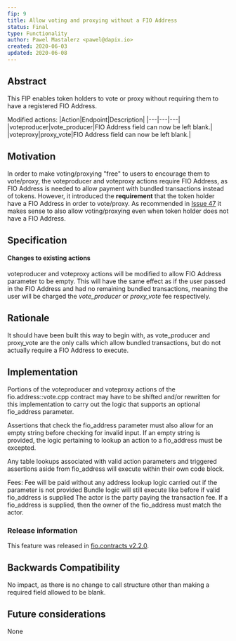 ```yaml
---
fip: 9
title: Allow voting and proxying without a FIO Address
status: Final
type: Functionality
author: Pawel Mastalerz <pawel@dapix.io>
created: 2020-06-03
updated: 2020-06-08
---
```


## Abstract
This FIP enables token holders to vote or proxy without requiring them to have a registered FIO Address.

Modified actions:
|Action|Endpoint|Description|
|---|---|---|
|voteproducer|vote_producer|FIO Address field can now be left blank.|
|voteproxy|proxy_vote|FIO Address field can now be left blank.|

## Motivation
In order to make voting/proxying "free" to users to encourage them to vote/proxy, the voteproducer and voteproxy actions require FIO Address, as FIO Address is needed to allow payment with bundled transactions instead of tokens. However, it introduced the **requirement** that the token holder have a FIO Address in order to vote/proxy. As recommended in [Issue 47](https://github.com/fioprotocol/fio/issues/47) it makes sense to also allow voting/proxying even when token holder does not have a FIO Address.

## Specification
#### Changes to existing actions
voteproducer and voteproxy actions will be modified to allow FIO Address parameter to be empty. This will have the same effect as if the user passed in the FIO Address and had no remaining bundled transactions, meaning the user will be charged the *vote_producer* or *proxy_vote* fee respectively.

## Rationale
It should have been built this way to begin with, as vote_producer and proxy_vote are the only calls which allow bundled transactions, but do not actually require a FIO Address to execute.

## Implementation
Portions of the voteproducer and voteproxy actions of the fio.address::vote.cpp contract may have to be shifted and/or rewritten for this implementation to carry out the logic that supports an optional fio_address parameter.  

Assertions that check the fio_address parameter must also allow for an empty string before checking for invalid input.
If an empty string is provided, the logic pertaining to lookup an action to a fio_address must be excepted.

Any table lookups associated with valid action parameters and triggered assertions aside from fio_address will execute within their own code block.

Fees:
Fee will be paid without any address lookup logic carried out if the parameter is not provided
Bundle logic will still execute like before if valid fio_address is supplied
The actor is the party paying the transaction fee. If a fio_address is supplied, then the owner of the fio_address must match the actor.

### Release information

This feature was released in [fio.contracts v2.2.0](https://github.com/fioprotocol/fio.contracts/releases/tag/v2.2.0).

## Backwards Compatibility
No impact, as there is no change to call structure other than making a required field allowed to be blank.

## Future considerations
None
